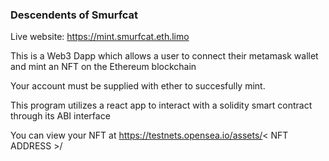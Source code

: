 ### **Descendents of Smurfcat**

Live website: https://mint.smurfcat.eth.limo

This is a Web3 Dapp which allows a user to connect their metamask wallet and
mint an NFT on the Ethereum blockchain

Your account must be supplied with ether to succesfully mint. 

This program utilizes a react app to interact with a solidity smart contract through its ABI interface

You can view your NFT at 
https://testnets.opensea.io/assets/< NFT ADDRESS >/

